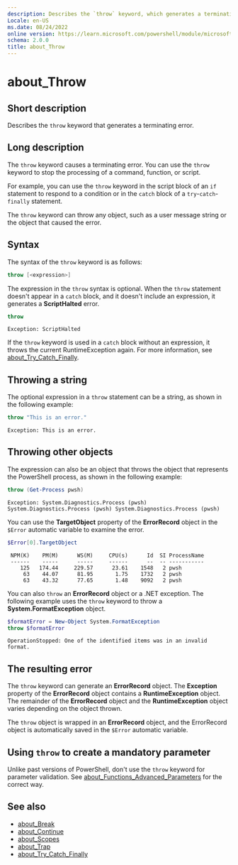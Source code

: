 ```yaml
---
description: Describes the `throw` keyword, which generates a terminating error.
Locale: en-US
ms.date: 08/24/2022
online version: https://learn.microsoft.com/powershell/module/microsoft.powershell.core/about/about_throw?view=powershell-7.4&WT.mc_id=ps-gethelp
schema: 2.0.0
title: about_Throw
---
```

# about_Throw

## Short description

Describes the `throw` keyword that generates a terminating error.

## Long description

The `throw` keyword causes a terminating error. You can use the `throw` keyword
to stop the processing of a command, function, or script.

For example, you can use the `throw` keyword in the script block of an `if`
statement to respond to a condition or in the `catch` block of a
`try`-`catch`-`finally` statement.

The `throw` keyword can throw any object, such as a user message string or the
object that caused the error.

## Syntax

The syntax of the `throw` keyword is as follows:

```powershell
throw [<expression>]
```

The expression in the `throw` syntax is optional. When the `throw` statement
doesn't appear in a `catch` block, and it doesn't include an expression, it
generates a **ScriptHalted** error.

```powershell
throw
```

```Output
Exception: ScriptHalted
```

If the `throw` keyword is used in a `catch` block without an expression, it
throws the current RuntimeException again. For more information, see
[about_Try_Catch_Finally](about_Try_Catch_Finally.md).

## Throwing a string

The optional expression in a `throw` statement can be a string, as shown in the
following example:

```powershell
throw "This is an error."
```

```Output
Exception: This is an error.
```

## Throwing other objects

The expression can also be an object that throws the object that represents the
PowerShell process, as shown in the following example:

```powershell
throw (Get-Process pwsh)
```

```Output
Exception: System.Diagnostics.Process (pwsh) System.Diagnostics.Process (pwsh) System.Diagnostics.Process (pwsh)
```

You can use the **TargetObject** property of the **ErrorRecord** object in the
`$Error` automatic variable to examine the error.

```powershell
$Error[0].TargetObject
```

```Output
 NPM(K)    PM(M)      WS(M)     CPU(s)      Id  SI ProcessName
 ------    -----      -----     ------      --  -- -----------
    125   174.44     229.57      23.61    1548   2 pwsh
     63    44.07      81.95       1.75    1732   2 pwsh
     63    43.32      77.65       1.48    9092   2 pwsh
```

You can also `throw` an **ErrorRecord** object or a .NET exception. The
following example uses the `throw` keyword to throw a
**System.FormatException** object.

```powershell
$formatError = New-Object System.FormatException
throw $formatError
```

```Output
OperationStopped: One of the identified items was in an invalid format.
```

## The resulting error

The `throw` keyword can generate an **ErrorRecord** object. The **Exception**
property of the **ErrorRecord** object contains a **RuntimeException** object.
The remainder of the **ErrorRecord** object and the **RuntimeException** object
varies depending on the object thrown.

The `throw` object is wrapped in an **ErrorRecord** object, and the ErrorRecord
object is automatically saved in the `$Error` automatic variable.

## Using `throw` to create a mandatory parameter

Unlike past versions of PowerShell, don't use the `throw` keyword for parameter
validation. See
[about_Functions_Advanced_Parameters](about_Functions_Advanced_Parameters.md)
for the correct way.

## See also

- [about_Break](about_Break.md)
- [about_Continue](about_Continue.md)
- [about_Scopes](about_Scopes.md)
- [about_Trap](about_Trap.md)
- [about_Try_Catch_Finally](about_Try_Catch_Finally.md)
